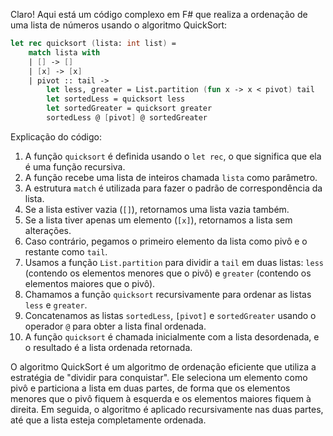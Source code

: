 Claro! Aqui está um código complexo em F# que realiza a ordenação de uma lista de números usando o algoritmo QuickSort:

```fsharp
let rec quicksort (lista: int list) =
    match lista with
    | [] -> []
    | [x] -> [x]
    | pivot :: tail ->
        let less, greater = List.partition (fun x -> x < pivot) tail
        let sortedLess = quicksort less
        let sortedGreater = quicksort greater
        sortedLess @ [pivot] @ sortedGreater
```

Explicação do código:

1. A função `quicksort` é definida usando o `let rec`, o que significa que ela é uma função recursiva.
2. A função recebe uma lista de inteiros chamada `lista` como parâmetro.
3. A estrutura `match` é utilizada para fazer o padrão de correspondência da lista.
4. Se a lista estiver vazia (`[]`), retornamos uma lista vazia também.
5. Se a lista tiver apenas um elemento (`[x]`), retornamos a lista sem alterações.
6. Caso contrário, pegamos o primeiro elemento da lista como pivô e o restante como `tail`.
7. Usamos a função `List.partition` para dividir a `tail` em duas listas: `less` (contendo os elementos menores que o pivô) e `greater` (contendo os elementos maiores que o pivô).
8. Chamamos a função `quicksort` recursivamente para ordenar as listas `less` e `greater`.
9. Concatenamos as listas `sortedLess`, `[pivot]` e `sortedGreater` usando o operador `@` para obter a lista final ordenada.
10. A função `quicksort` é chamada inicialmente com a lista desordenada, e o resultado é a lista ordenada retornada.

O algoritmo QuickSort é um algoritmo de ordenação eficiente que utiliza a estratégia de "dividir para conquistar". Ele seleciona um elemento como pivô e particiona a lista em duas partes, de forma que os elementos menores que o pivô fiquem à esquerda e os elementos maiores fiquem à direita. Em seguida, o algoritmo é aplicado recursivamente nas duas partes, até que a lista esteja completamente ordenada.
